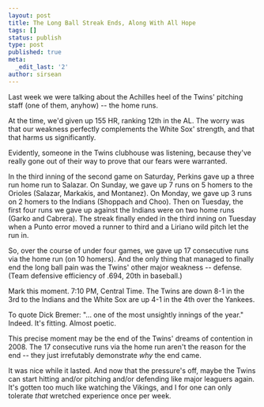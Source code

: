 ```yaml
---
layout: post
title: The Long Ball Streak Ends, Along With All Hope
tags: []
status: publish
type: post
published: true
meta:
  _edit_last: '2'
author: sirsean
---
```

Last week we were talking about the Achilles heel of the Twins' pitching staff (one of them, anyhow) -- the home runs.

At the time, we'd given up 155 HR, ranking 12th in the AL. The worry was that our weakness perfectly complements the White Sox' strength, and that that harms us significantly.

Evidently, someone in the Twins clubhouse was listening, because they've really gone out of their way to prove that our fears were warranted.

In the third inning of the second game on Saturday, Perkins gave up a three run home run to Salazar. On Sunday, we gave up 7 runs on 5 homers to the Orioles (Salazar, Markakis, and Montanez). On Monday, we gave up 3 runs on 2 homers to the Indians (Shoppach and Choo). Then on Tuesday, the first four runs we gave up against the Indians were on two home runs (Garko and Cabrera). The streak finally ended in the third inning on Tuesday when a Punto error moved a runner to third and a Liriano wild pitch let the run in.

So, over the course of under four games, we gave up 17 consecutive runs via the home run (on 10 homers). And the only thing that managed to finally end the long ball pain was the Twins' other major weakness -- defense. (Team defensive efficiency of .694, 20th in baseball.)

Mark this moment. 7:10 PM, Central Time. The Twins are down 8-1 in the 3rd to the Indians and the White Sox are up 4-1 in the 4th over the Yankees.

To quote Dick Bremer: "... one of the most unsightly innings of the year." Indeed. It's fitting. Almost poetic.

This precise moment may be the end of the Twins' dreams of contention in 2008. The 17 consecutive runs via the home run aren't the reason for the end -- they just irrefutably demonstrate <em>why</em> the end came.

It was nice while it lasted. And now that the pressure's off, maybe the Twins can start hitting and/or pitching and/or defending like major leaguers again. It's gotten too much like watching the Vikings, and I for one can only tolerate <em>that</em> wretched experience once per week.
